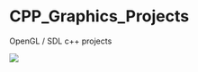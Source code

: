 # CPP_Graphics_Projects
OpenGL / SDL c++ projects

![](media.giphy.com/media/kDI3PU7MZjiKaRwK54/giphy.gif)

